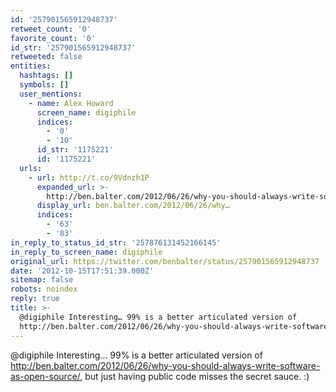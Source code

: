 ```yaml
---
id: '257901565912948737'
retweet_count: '0'
favorite_count: '0'
id_str: '257901565912948737'
retweeted: false
entities:
  hashtags: []
  symbols: []
  user_mentions:
    - name: Alex Howard
      screen_name: digiphile
      indices:
        - '0'
        - '10'
      id_str: '1175221'
      id: '1175221'
  urls:
    - url: http://t.co/9Vdnzh1P
      expanded_url: >-
        http://ben.balter.com/2012/06/26/why-you-should-always-write-software-as-open-source/
      display_url: ben.balter.com/2012/06/26/why…
      indices:
        - '63'
        - '83'
in_reply_to_status_id_str: '257876131452166145'
in_reply_to_screen_name: digiphile
original_url: https://twitter.com/benbalter/status/257901565912948737
date: '2012-10-15T17:51:39.000Z'
sitemap: false
robots: noindex
reply: true
title: >-
  @digiphile Interesting… 99% is a better articulated version of
  http://ben.balter.com/2012/06/26/why-you-should-always-write-software-as-open-source/,…
---
```


@digiphile Interesting… 99% is a better articulated version of http://ben.balter.com/2012/06/26/why-you-should-always-write-software-as-open-source/, but just having public code misses the secret sauce. :)
